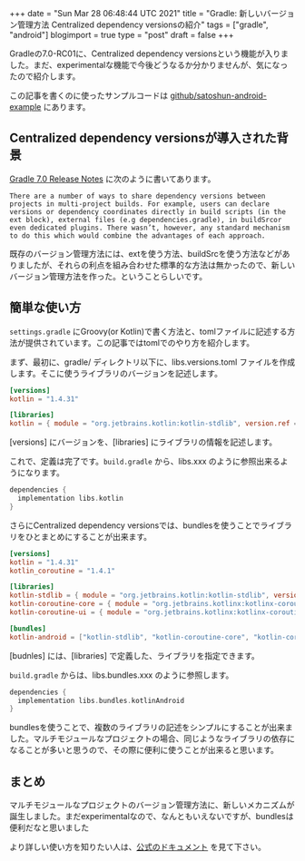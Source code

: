 +++
date = "Sun Mar 28 06:48:44 UTC 2021"
title = "Gradle: 新しいバージョン管理方法 Centralized dependency versionsの紹介"
tags = ["gradle", "android"]
blogimport = true
type = "post"
draft = false
+++

Gradleの7.0-RC01に、Centralized dependency versionsという機能が入りました。まだ、experimentalな機能で今後どうなるか分かりませんが、気になったので紹介します。

この記事を書くのに使ったサンプルコードは [github/satoshun-android-example](https://github.com/satoshun-android-example/Template) にあります。

## Centralized dependency versionsが導入された背景

[Gradle 7.0 Release Notes](https://docs.gradle.org/7.0-rc-1/release-notes.html) に次のように書いてあります。

```text
There are a number of ways to share dependency versions between projects in multi-project builds. For example, users can declare versions or dependency coordinates directly in build scripts (in the ext block), external files (e.g dependencies.gradle), in buildSrcor even dedicated plugins. There wasn’t, however, any standard mechanism to do this which would combine the advantages of each approach.
```

既存のバージョン管理方法には、extを使う方法、buildSrcを使う方法などがありましたが、それらの利点を組み合わせた標準的な方法は無かったので、新しいバージョン管理方法を作った。ということらしいです。

## 簡単な使い方

`settings.gradle` にGroovy(or Kotlin)で書く方法と、tomlファイルに記述する方法が提供されています。この記事ではtomlでのやり方を紹介します。

まず、最初に、gradle/ ディレクトリ以下に、libs.versions.toml ファイルを作成します。そこに使うライブラリのバージョンを記述します。

```toml
[versions]
kotlin = "1.4.31"

[libraries]
kotlin = { module = "org.jetbrains.kotlin:kotlin-stdlib", version.ref = "kotlin" }
```

[versions] にバージョンを、[libraries] にライブラリの情報を記述します。

これで、定義は完了です。`build.gradle` から、libs.xxx のように参照出来るようになります。

```groovy
dependencies {
  implementation libs.kotlin
}
```

さらにCentralized dependency versionsでは、bundlesを使うことでライブラリをひとまとめにすることが出来ます。

```toml
[versions]
kotlin = "1.4.31"
kotlin_coroutine = "1.4.1"

[libraries]
kotlin-stdlib = { module = "org.jetbrains.kotlin:kotlin-stdlib", version.ref = "kotlin" }
kotlin-coroutine-core = { module = "org.jetbrains.kotlinx:kotlinx-coroutines-core", version.ref = "kotlin_coroutine" }
kotlin-coroutine-ui = { module = "org.jetbrains.kotlinx:kotlinx-coroutines-android", version.ref = "kotlin_coroutine" }

[bundles]
kotlin-android = ["kotlin-stdlib", "kotlin-coroutine-core", "kotlin-coroutine-ui"]
```

[budnles] には、[libraries] で定義した、ライブラリを指定できます。

`build.gradle` からは、libs.bundles.xxx のように参照します。

```groovy
dependencies {
  implementation libs.bundles.kotlinAndroid
}
```

bundlesを使うことで、複数のライブラリの記述をシンプルにすることが出来ました。マルチモジュールなプロジェクトの場合、同じようなライブラリの依存になることが多いと思うので、その際に便利に使うことが出来ると思います。

## まとめ

マルチモジュールなプロジェクトのバージョン管理方法に、新しいメカニズムが誕生しました。まだexperimentalなので、なんともいえないですが、bundlesは便利だなと思いました

より詳しい使い方を知りたい人は、[公式のドキュメント](https://docs.gradle.org/7.0-rc-1/userguide/platforms.html#sub:central-declaration-of-dependencies) を見て下さい。
